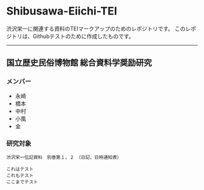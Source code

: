 # Shibusawa-Eiichi-TEI
渋沢栄一に関連する資料のTEIマークアップのためのレポジトリです。
このレポジトリは、Githubテストのために作成したものです。

 ---

## 国立歴史民俗博物館 総合資料学奨励研究
### メンバー
* 永崎
* 橋本
* 中村
* 小風
* 金

### 研究対象
`渋沢栄一伝記資料　別巻第１，２　（日記、日時通知表）`

    これはテスト
    これもテスト
    ここまでテスト

